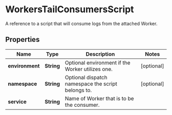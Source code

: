 

# WorkersTailConsumersScript

A reference to a script that will consume logs from the attached Worker.

## Properties

| Name | Type | Description | Notes |
|------------ | ------------- | ------------- | -------------|
|**environment** | **String** | Optional environment if the Worker utilizes one. |  [optional] |
|**namespace** | **String** | Optional dispatch namespace the script belongs to. |  [optional] |
|**service** | **String** | Name of Worker that is to be the consumer. |  |



